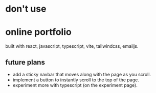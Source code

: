 # don't use 

# online portfolio

built with react, javascript, typescript, vite, tailwindcss, emailjs.

## future plans

- add a sticky navbar that moves along with the page as you scroll.
- implement a button to instantly scroll to the top of the page.
- experiment more with typescript (on the experiment page).
